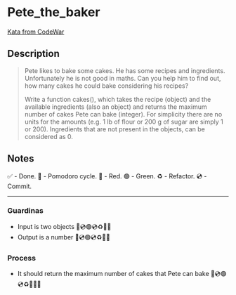 # Pete_the_baker

[Kata from CodeWar](https://www.codewars.com/kata/525c65e51bf619685c000059/train/python)

## Description

> Pete likes to bake some cakes. He has some recipes and ingredients. Unfortunately he is not good in maths. Can you help him to find out, how many cakes he could bake considering his recipes?
>
>Write a function cakes(), which takes the recipe (object) and the available ingredients (also an object) and returns the maximum number of cakes Pete can bake (integer). For simplicity there are no units for the amounts (e.g. 1 lb of flour or 200 g of sugar are simply 1 or 200). Ingredients that are not present in the objects, can be considered as 0.

## Notes

 ✅ - Done.
 🍅 - Pomodoro cycle.
 🔴 - Red.
 🟢 - Green.
 ♻️ - Refactor.
 💿 - Commit.

---

### Guardinas

- Input is two objects 🔴💿🟢💿♻️🍅✅
- Output is a number 🔴💿🟢💿♻️🍅✅

### Process

- It should return the maximum number of cakes that Pete can bake 🔴💿🟢💿♻️🍅🍅✅
